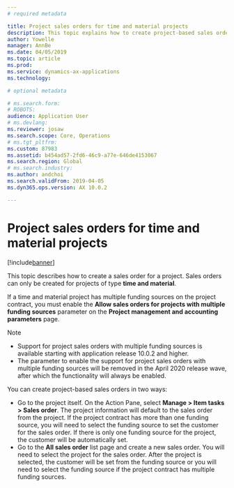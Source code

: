 ```yaml
---
# required metadata

title: Project sales orders for time and material projects
description: This topic explains how to create project-based sales orders for time and material projects.
author: Yowelle
manager: AnnBe
ms.date: 04/05/2019
ms.topic: article
ms.prod: 
ms.service: dynamics-ax-applications
ms.technology: 

# optional metadata

# ms.search.form: 
# ROBOTS: 
audience: Application User
# ms.devlang: 
ms.reviewer: josaw
ms.search.scope: Core, Operations
# ms.tgt_pltfrm: 
ms.custom: 87983
ms.assetid: b454ad57-2fd6-46c9-a77e-646de4153067
ms.search.region: Global
# ms.search.industry: 
ms.author: andchoi
ms.search.validFrom: 2019-04-05
ms.dyn365.ops.version: AX 10.0.2

---
```


# Project sales orders for time and material projects

[!include[banner](../includes/banner.md)]

This topic describes how to create a sales order for a project. Sales orders can only be created for projects of type **time and material**.

If a time and material project has multiple funding sources on the project contract, you must enable the **Allow sales orders for projects with multiple funding sources** parameter on the **Project management and accounting parameters** page. 

> [!NOTE]
> - Support for project sales orders with multiple funding sources is available starting with application release 10.0.2 and higher.
> - The parameter to enable the support for project sales orders with multiple funding sources will be removed in the April 2020 release wave, after which the functionality will always be enabled.

You can create project-based sales orders in two ways:

- Go to the project itself. On the Action Pane, select **Manage > Item tasks > Sales order**. The project information will default to the sales order from the project. If the project contract has more than one funding source, you will need to select the funding source to set the customer for the sales order. If there is only one funding source for the project, the customer will be automatically set.
- Go to the **All sales order** list page and create a new sales order. You will need to select the project for the sales order. After the project is selected, the customer will be set from the funding source or you will need to select the funding source if the project contract has multiple funding sources.

